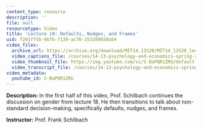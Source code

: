 ```yaml
---
content_type: resource
description: ''
file: null
resourcetype: Video
title: 'Lecture 19: Defaults, Nudges, and Frames'
uid: f201ff5b-9b7b-7139-ac76-253209658a54
video_files:
  archive_url: https://archive.org/download/MIT14.13S20/MIT14_13S20_lec19_300k.mp4
  video_captions_file: /courses/14-13-psychology-and-economics-spring-2020/290476d9b5a3585ba944ecec31dfbc86_S-BaPQR1ZRU.vtt
  video_thumbnail_file: https://img.youtube.com/vi/S-BaPQR1ZRU/default.jpg
  video_transcript_file: /courses/14-13-psychology-and-economics-spring-2020/6a7ae645d161b722f84834a7ff2ff9ba_S-BaPQR1ZRU.pdf
video_metadata:
  youtube_id: S-BaPQR1ZRU
---
```


**Description:** In the first half of this video, Prof. Schilbach continues the discussion on gender from lecture 18. He then transitions to talk about non-standard decision-making, specifically defaults, nudges, and frames.

**Instructor:** Prof. Frank Schilbach